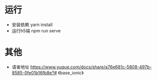 # 运行
- 安装依赖 yarn install
- 运行h5端 npm run serve
# 其他
- 语雀地址 https://www.yuque.com/docs/share/a76e681c-5808-497b-8585-0fe01b16fb8e?# 《base_ionic》
